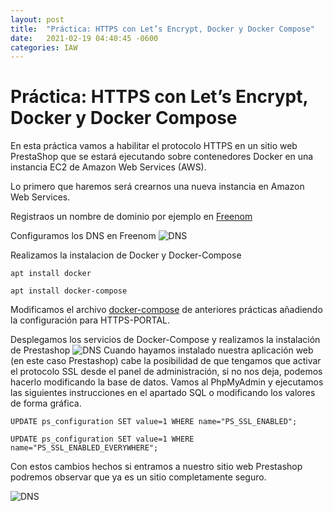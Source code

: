 ```yaml
---
layout: post
title:  "Práctica: HTTPS con Let’s Encrypt, Docker y Docker Compose"
date:   2021-02-19 04:40:45 -0600
categories: IAW
---
```

#  Práctica: HTTPS con Let’s Encrypt, Docker y Docker Compose
En esta práctica vamos a habilitar el protocolo HTTPS en un sitio web PrestaShop que se estará ejecutando sobre contenedores Docker en una instancia EC2 de Amazon Web Services (AWS).

Lo primero que haremos será crearnos una nueva instancia en Amazon Web Services.

Registraos un nombre de dominio por ejemplo en [Freenom](https://freenom.com)

Configuramos los DNS en Freenom
![DNS](images/dns.PNG)

Realizamos la instalacion de Docker y Docker-Compose
```
apt install docker
```
```
apt install docker-compose
```
Modificamos el archivo [docker-compose](docker-compose.yml) de anteriores prácticas añadiendo la configuración para HTTPS-PORTAL.

Desplegamos los servicios de Docker-Compose y realizamos la instalación de Prestashop
![DNS](images/instalacion.PNG)
Cuando hayamos instalado nuestra aplicación web (en este caso Prestashop) cabe la posibilidad de que tengamos que activar el protocolo SSL desde el panel de administración, si no nos deja, podemos hacerlo modificando la base de datos. Vamos al PhpMyAdmin y ejecutamos las siguientes instrucciones en el apartado SQL o modificando los valores de forma gráfica.
```
UPDATE ps_configuration SET value=1 WHERE name="PS_SSL_ENABLED";

UPDATE ps_configuration SET value=1 WHERE name="PS_SSL_ENABLED_EVERYWHERE";
```
Con estos cambios hechos si entramos a nuestro sitio web Prestashop podremos observar que ya es un sitio completamente seguro.

![DNS](images/prestashop.PNG)